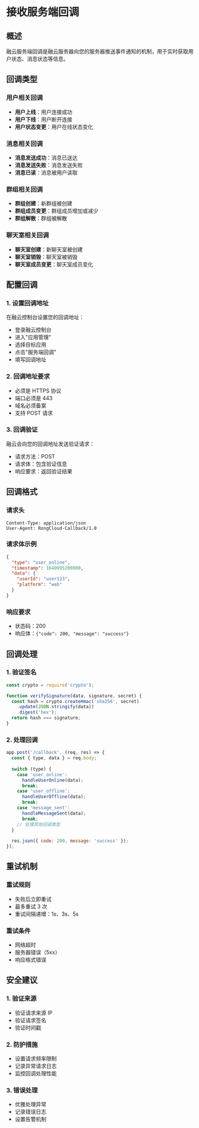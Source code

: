# 接收服务端回调

## 概述

融云服务端回调是融云服务器向您的服务器推送事件通知的机制，用于实时获取用户状态、消息状态等信息。

## 回调类型

### 用户相关回调
- **用户上线**：用户连接成功
- **用户下线**：用户断开连接
- **用户状态变更**：用户在线状态变化

### 消息相关回调
- **消息发送成功**：消息已送达
- **消息发送失败**：消息发送失败
- **消息已读**：消息被用户读取

### 群组相关回调
- **群组创建**：新群组被创建
- **群组成员变更**：群组成员增加或减少
- **群组解散**：群组被解散

### 聊天室相关回调
- **聊天室创建**：新聊天室被创建
- **聊天室销毁**：聊天室被销毁
- **聊天室成员变更**：聊天室成员变化

## 配置回调

### 1. 设置回调地址
在融云控制台设置您的回调地址：
- 登录融云控制台
- 进入"应用管理"
- 选择目标应用
- 点击"服务端回调"
- 填写回调地址

### 2. 回调地址要求
- 必须是 HTTPS 协议
- 端口必须是 443
- 域名必须备案
- 支持 POST 请求

### 3. 回调验证
融云会向您的回调地址发送验证请求：
- 请求方法：POST
- 请求体：包含验证信息
- 响应要求：返回验证结果

## 回调格式

### 请求头
```
Content-Type: application/json
User-Agent: RongCloud-Callback/1.0
```

### 请求体示例
```json
{
  "type": "user_online",
  "timestamp": 1640995200000,
  "data": {
    "userId": "user123",
    "platform": "web"
  }
}
```

### 响应要求
- 状态码：200
- 响应体：`{"code": 200, "message": "success"}`

## 回调处理

### 1. 验证签名
```javascript
const crypto = require('crypto');

function verifySignature(data, signature, secret) {
  const hash = crypto.createHmac('sha256', secret)
    .update(JSON.stringify(data))
    .digest('hex');
  return hash === signature;
}
```

### 2. 处理回调
```javascript
app.post('/callback', (req, res) => {
  const { type, data } = req.body;
  
  switch (type) {
    case 'user_online':
      handleUserOnline(data);
      break;
    case 'user_offline':
      handleUserOffline(data);
      break;
    case 'message_sent':
      handleMessageSent(data);
      break;
    // 处理其他回调类型
  }
  
  res.json({ code: 200, message: 'success' });
});
```

## 重试机制

### 重试规则
- 失败后立即重试
- 最多重试 3 次
- 重试间隔递增：1s、3s、5s

### 重试条件
- 网络超时
- 服务器错误（5xx）
- 响应格式错误

## 安全建议

### 1. 验证来源
- 验证请求来源 IP
- 验证请求签名
- 验证时间戳

### 2. 防护措施
- 设置请求频率限制
- 记录异常请求日志
- 监控回调处理性能

### 3. 错误处理
- 优雅处理异常
- 记录错误日志
- 设置告警机制 